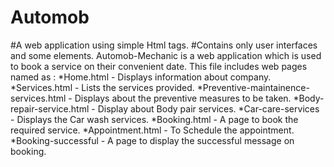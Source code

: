# Automob
#A web application using simple Html tags.
#Contains only user interfaces and some elements.
Automob-Mechanic is a web application which is used to book a service on their convenient date.
This file includes web pages named as :
*Home.html - Displays information about company.
*Services.html - Lists the services provided.
*Preventive-maintainence-services.html - Displays about the preventive measures to be taken.
*Body-repair-service.html - Display about Body pair services.
*Car-care-services - Displays the Car wash services.
*Booking.html - A page to book the required service.
*Appointment.html - To Schedule the appointment.
*Booking-successful - A page to display the successful message on booking.
